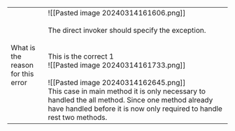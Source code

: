 
|                                      |                                                                                                                                                                                                                                                                                                                                                                                                 |
| ------------------------------------ | ----------------------------------------------------------------------------------------------------------------------------------------------------------------------------------------------------------------------------------------------------------------------------------------------------------------------------------------------------------------------------------------------- |
| What is the reason<br>for this error | ![[Pasted image 20240314161606.png]]<br><br>The direct invoker should specify the exception. <br><br><br>This is the correct 1<br>![[Pasted image 20240314161733.png]]<br><br>![[Pasted image 20240314162645.png]]<br>This case in main method it is only necessary to handled the all method. Since one method already have handled before it is now only required to handle rest two methods. |

